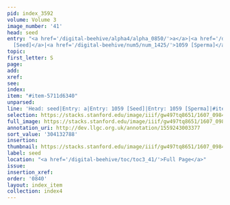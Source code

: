 ```yaml
---
pid: index_3592
volume: Volume 3
image_number: '41'
head: seed
entry: "<a href='/digital-beehive/alpha4/alpha_0850/'>a</a>|<a href='/digital-beehive/num5/num_1424/'>1059
  [Seed]</a>|<a href='/digital-beehive/num5/num_1425/'>1059 [Sperma]</a>"
topic:
first_letter: S
page:
add:
xref:
see:
index:
item: "#item-5711d6340"
unparsed:
line: 'Head: seed|Entry: a|Entry: 1059 [Seed]|Entry: 1059 [Sperma]|#item-5711d6340'
selection: https://stacks.stanford.edu/image/iiif/gw497tq8651/1607_0984/1585,2788,448,135/full/0/default.jpg
full_image: https://stacks.stanford.edu/image/iiif/gw497tq8651/1607_0984/full/full/0/default.jpg
annotation_uri: http://dev.llgc.org.uk/annotation/1559243003377
sort_value: '304132788'
insertion:
thumbnail: https://stacks.stanford.edu/image/iiif/gw497tq8651/1607_0984/1585,2788,448,135/150,/0/default.jpg
label: seed
location: "<a href='/digital-beehive/toc/toc3_41/'>Full Page</a>"
issue:
insertion_xref:
order: '0840'
layout: index_item
collection: index4
---
```

